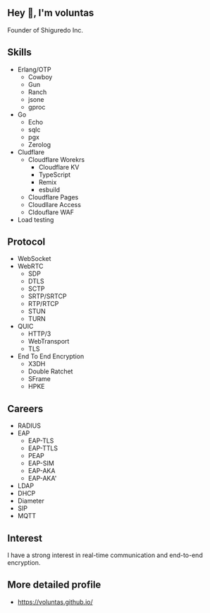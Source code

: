 ## Hey 👋, I'm voluntas

Founder of Shiguredo Inc.

## Skills

- Erlang/OTP
    - Cowboy
    - Gun
    - Ranch
    - jsone
    - gproc
- Go
    - Echo
    - sqlc
    - pgx
    - Zerolog
- Cludflare
    - Cloudflare Worekrs
        - Cloudflare KV
        - TypeScript
        - Remix
        - esbuild
    - Cloudflare Pages
    - Cloudllare Access
    - Cldouflare WAF
- Load testing

## Protocol

- WebSocket
- WebRTC
    - SDP
    - DTLS
    - SCTP
    - SRTP/SRTCP
    - RTP/RTCP
    - STUN
    - TURN
- QUIC
    - HTTP/3
    - WebTransport
    - TLS 
- End To End Encryption
    - X3DH
    - Double Ratchet
    - SFrame
    - HPKE

## Careers

- RADIUS
- EAP
    - EAP-TLS
    - EAP-TTLS
    - PEAP
    - EAP-SIM
    - EAP-AKA
    - EAP-AKA'
- LDAP
- DHCP
- Diameter
- SIP
- MQTT

## Interest

I have a strong interest in real-time communication and end-to-end encryption.

## More detailed profile

- https://voluntas.github.io/


